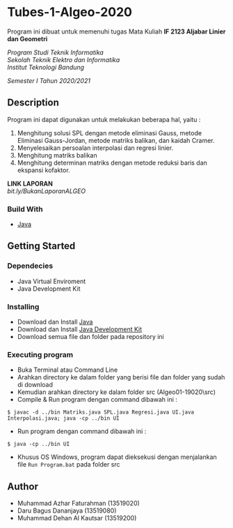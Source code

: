 # Tubes-1-Algeo-2020

Program ini dibuat untuk memenuhi tugas Mata Kuliah **IF 2123 Aljabar Linier dan Geometri** <br />

*Program Studi Teknik Informatika* <br />
*Sekolah Teknik Elektro dan Informatika* <br />
*Institut Teknologi Bandung* <br />

*Semester I Tahun 2020/2021*


## Description

Program ini dapat digunakan untuk melakukan beberapa hal, yaitu :

1. Menghitung solusi SPL dengan metode eliminasi Gauss, metode Eliminasi Gauss-Jordan, metode matriks balikan, dan kaidah Cramer.
2. Menyelesaikan persoalan interpolasi dan regresi linier.
3. Menghitung matriks balikan
4. Menghitung determinan matriks dengan metode reduksi baris dan ekspansi kofaktor.

**LINK LAPORAN** <br />
*bit.ly/BukanLaporanALGEO*

### Build With

- [Java](https://en.wikipedia.org/wiki/Java_(programming_language))

## Getting Started

### Dependecies

- Java Virtual Enviroment
- Java Development Kit

### Installing

- Download dan Install [Java](https://www.java.com/en/download/)
- Download dan Install [Java Development Kit](https://www.oracle.com/java/technologies/javase-jdk11-downloads.html)
- Download semua file dan folder pada repository ini

### Executing program

- Buka Terminal atau Command Line
- Arahkan directory ke dalam folder yang berisi file dan folder yang sudah di download
- Kemudian arahkan directory ke dalam folder src (Algeo01-19020\src)
- Compile & Run program dengan command dibawah ini :

```
$ javac -d ../bin Matriks.java SPL.java Regresi.java UI.java Interpolasi.java; java -cp ../bin UI
```
- Run program dengan command dibawah ini :
```
$ java -cp ../bin UI
```
- Khusus OS Windows, program dapat dieksekusi dengan menjalankan file `Run Program.bat` pada folder src


## Author
- Muhammad Azhar Faturahman (13519020)
- Daru Bagus Dananjaya (13519080)
- Muhammad Dehan Al Kautsar (13519200)



